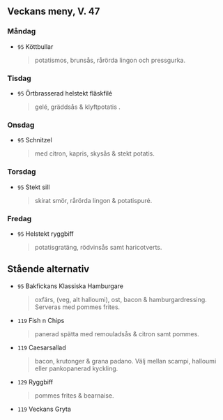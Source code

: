 ## Veckans meny, V. 47

### Måndag 

* `95` Köttbullar 
  > potatismos, brunsås, rårörda lingon och pressgurka. 
 
  


### Tisdag

* `95` Örtbrasserad helstekt fläskfilé
  > gelé, gräddsås & klyftpotatis .
  


### Onsdag

* `95` Schnitzel 
  > med citron, kapris, skysås & stekt potatis.



### Torsdag

* `95` Stekt sill
  >  skirat smör, rårörda lingon & potatispuré.


### Fredag

* `95` Helstekt ryggbiff 
  > potatisgratäng, rödvinsås samt haricotverts.


## Stående alternativ

* `95` Bakfickans Klassiska Hamburgare
  >oxfärs, (veg, alt halloumi), ost, bacon & hamburgardressing. Serveras med pommes frites.

* `119` Fish n Chips   
  >  panerad spätta med remouladsås & citron samt pommes.

* `119` Caesarsallad
  > bacon, krutonger & grana padano. Välj mellan scampi, halloumi eller pankopanerad kyckling.
  
* `129` Ryggbiff
  > pommes frites & bearnaise.

* `119` Veckans Gryta 
  > 

